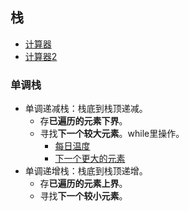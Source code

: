 ## 栈 ##

- [计算器](https://leetcode-cn.com/problems/basic-calculator/submissions/)
- [计算器2](https://leetcode-cn.com/problems/basic-calculator-ii/)

### 单调栈 ###
- 单调递减栈：栈底到栈顶递减。
  - 存**已遍历的元素下界**。
  - 寻找**下一个较大元素**。while里操作。
    - [每日温度](../src/stack/DailyTemperatures.java)
    - [下一个更大的元素](../src/stack/NextGreaterElementII.java)
- 单调递增栈：栈底到栈顶递增。
  - 存**已遍历的元素上界**。
  - 寻找**下一个较小元素**。